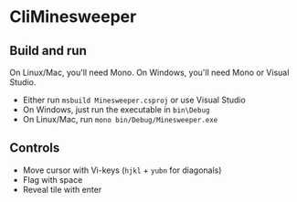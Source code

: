 # CliMinesweeper

## Build and run

On Linux/Mac, you'll need Mono. On Windows, you'll need Mono or Visual Studio.

- Either run `msbuild Minesweeper.csproj` or use Visual Studio
- On Windows, just run the executable in `bin\Debug`
- On Linux/Mac, run `mono bin/Debug/Minesweeper.exe`

## Controls

- Move cursor with Vi-keys (`hjkl` + `yubn` for diagonals)
- Flag with space
- Reveal tile with enter
